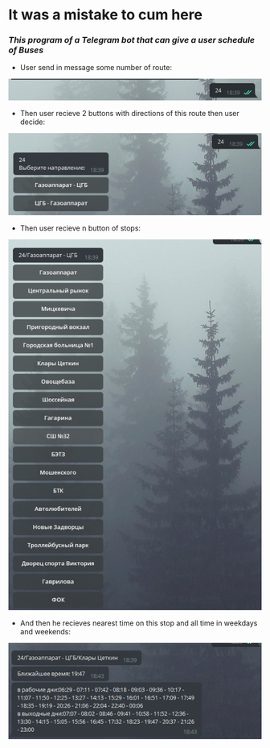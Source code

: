# It was a mistake to cum here
### ***This program of a Telegram bot that can give a user schedule of Buses*** ###
- User send in message some number of route:

<p align="center">
<img src="img/enter_num.png">
</p>

- Then user recieve 2 buttons with directions of this route then user decide:

<p align="center">
<img src="img/dir_choose.png">
</p>

- Then user recieve n button of stops:

<p align="center">
<img src="img/n stops.png">
</p>

- And then he recieves nearest time on this stop and all time in weekdays and weekends:

<p align="center">
<img src="img/time.png">
</p>
